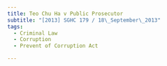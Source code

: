 ```yaml
---
title: Teo Chu Ha v Public Prosecutor 
subtitle: "[2013] SGHC 179 / 18\_September\_2013"
tags:
  - Criminal Law
  - Corruption
  - Prevent of Corruption Act

---
```



